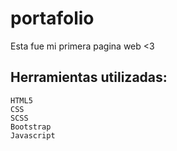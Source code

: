 # portafolio

Esta fue mi primera pagina web <3
## Herramientas utilizadas:
```
HTML5
CSS
SCSS
Bootstrap 
Javascript
```
